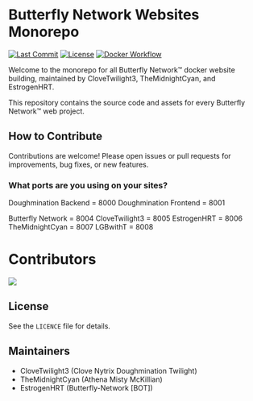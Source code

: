 # Butterfly Network Websites Monorepo

[![Last Commit](https://img.shields.io/github/last-commit/The-Butterfly-Network/butterfly-network-docker?style=flat-square)](https://github.com/The-Butterfly-Network/butterfly-network-docker/commits/main)
[![License](https://img.shields.io/github/license/The-Butterfly-Network/butterfly-network-docker?style=flat-square)](./LICENCE)
[![Docker Workflow](https://github.com/The-Butterfly-Network/butterfly-network-docker/actions/workflows/docker.yml/badge.svg)](https://github.com/The-Butterfly-Network/butterfly-network-docker/actions/workflows/docker.yml)

Welcome to the monorepo for all Butterfly Network™ docker website building, maintained by CloveTwilight3, TheMidnightCyan, and EstrogenHRT.

This repository contains the source code and assets for every Butterfly Network™ web project.

## How to Contribute
Contributions are welcome! Please open issues or pull requests for improvements, bug fixes, or new features.

### What ports are you using on your sites?

Doughmination Backend = 8000
Doughmination Frontend = 8001

Butterfly Network = 8004
CloveTwilight3 = 8005
EstrogenHRT = 8006
TheMidnightCyan = 8007
LGBwithT = 8008

# Contributors
<a href="https://github.com/The-Butterfly-Network/butterfly-network-docker/graphs/contributors">
  <img src="https://contrib.rocks/image?repo=The-Butterfly-Network/butterfly-network-docker" />
</a>

## License
See the `LICENCE` file for details.

## Maintainers
- CloveTwilight3 (Clove Nytrix Doughmination Twilight)
- TheMidnightCyan (Athena Misty McKillian)
- EstrogenHRT (Butterfly-Network [BOT])
